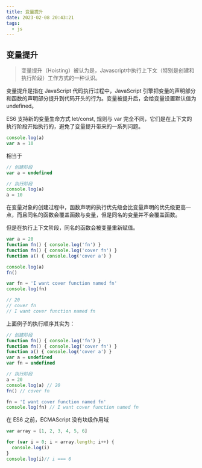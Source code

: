 ```yaml
---
title: 变量提升
date: 2023-02-08 20:43:21
tags:
  - js
---
```


## 变量提升
> 变量提升（Hoisting）被认为是，Javascript中执行上下文（特别是创建和执行阶段）工作方式的一种认识。

变量提升是指在 JavaScript 代码执行过程中，JavaScript 引擎把变量的声明部分和函数的声明部分提升到代码开头的行为。变量被提升后，会给变量设置默认值为 undefined。

ES6 支持新的变量生命方式 let/const, 规则与 var 完全不同，它们是在上下文的执行阶段开始执行的，避免了变量提升带来的一系列问题。

```js
console.log(a)
var a = 10
```
相当于

```js
// 创建阶段
var a = undefined

// 执行阶段
console.log(a)
a = 10
```

在变量对象的创建过程中，函数声明的执行优先级会比变量声明的优先级更高一点，而且同名的函数会覆盖函数与变量，但是同名的变量并不会覆盖函数。

但是在执行上下文阶段，同名的函数会被变量重新赋值。

```js
var a = 20
function fn() { console.log('fn') }
function fn() { console.log('cover fn') }
function a() { console.log('cover a') }

console.log(a)
fn()

var fn = 'I want cover function named fn'
console.log(fn)

// 20
// cover fn
// I want cover function named fn
```

上面例子的执行顺序其实为：
```js
// 创建阶段
function fn() { console.log('fn') }
function fn() { console.log('cover fn') }
function a() { console.log('cover a') }
var a = undefined
var fn = undefined

// 执行阶段
a = 20
console.log(a) // 20
fn() // cover fn

fn = 'I want cover function named fn'
console.log(fn) // I want cover function named fn
```


在 ES6 之前，ECMAScript 没有块级作用域
```js
var array = [1, 2, 3, 4, 5, 6]

for (var i = 0; i < array.length; i++) {
  console.log(i)
}
console.log(i)// i === 6

```